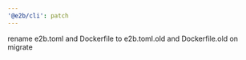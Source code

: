 ```yaml
---
'@e2b/cli': patch
---
```


rename e2b.toml and Dockerfile to e2b.toml.old and Dockerfile.old on migrate
